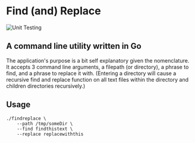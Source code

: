 # Find (and) Replace
![Unit Testing](https://github.com/joshuaschlichting/findreplace/actions/workflows/go.yml/badge.svg)
## A command line utility written in Go
The application's purpose is a bit self explanatory given the nomenclature. It accepts 3 command line arguments, a filepath (or directory), a phrase to find, and a phrase to replace it with. (Entering a directory will cause a recursive find and replace function on all text files within the directory and children directories recursively.)

## Usage
```
./findreplace \
    --path /tmp/someDir \
    --find findthistext \
    --replace replacewiththis
```
